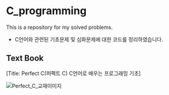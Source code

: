 # C_programming

This is a repository for my solved problems.
- C언어와 관련된 기초문제 및 심화문제에 대한 코드를 정리하였습니다.


## Text Book
[Title: Perfect C(퍼펙트 C) C언어로 배우는 프로그래밍 기초]

![Perfect_C_교재이미지](http://image.kyobobook.co.kr/images/book/large/224/l9791185578224.jpg)

